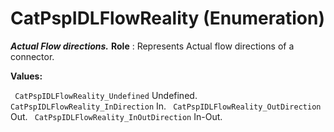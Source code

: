 # CatPspIDLFlowReality (Enumeration)

**_Actual Flow directions._**
**Role** : Represents Actual flow directions of a connector.

**Values:**

` CatPspIDLFlowReality_Undefined`      Undefined.
` CatPspIDLFlowReality_InDirection`      In.
` CatPspIDLFlowReality_OutDirection`      Out.
` CatPspIDLFlowReality_InOutDirection`      In-Out.